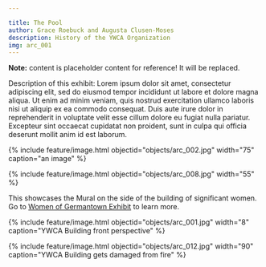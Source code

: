 ```yaml
---

title: The Pool
author: Grace Roebuck and Augusta Clusen-Moses
description: History of the YWCA Organization
img: arc_001
---
```


**Note:** content is placeholder content for reference! It will be replaced.

Description of this exhibit: Lorem ipsum dolor sit amet, consectetur adipiscing elit, sed do eiusmod tempor incididunt ut labore et dolore magna aliqua. Ut enim ad minim veniam, quis nostrud exercitation ullamco laboris nisi ut aliquip ex ea commodo consequat. Duis aute irure dolor in reprehenderit in voluptate velit esse cillum dolore eu fugiat nulla pariatur. Excepteur sint occaecat cupidatat non proident, sunt in culpa qui officia deserunt mollit anim id est laborum. 

{% include feature/image.html objectid="objects/arc_002.jpg" width="75" caption="an image" %}

{% include feature/image.html objectid="objects/arc_008.jpg" width="55" %}

<p>This showcases the Mural on the side of the building of significant women. 
Go to <a href="_exhibits/exhibit-example.md">Women of Germantown Exhibit</a> to learn more.</p>

{% include feature/image.html objectid="objects/arc_001.jpg" width="8" caption="YWCA Building front perspective" %}

{% include feature/image.html objectid="objects/arc_012.jpg" width="90" caption="YWCA Building gets damaged from fire" %}

